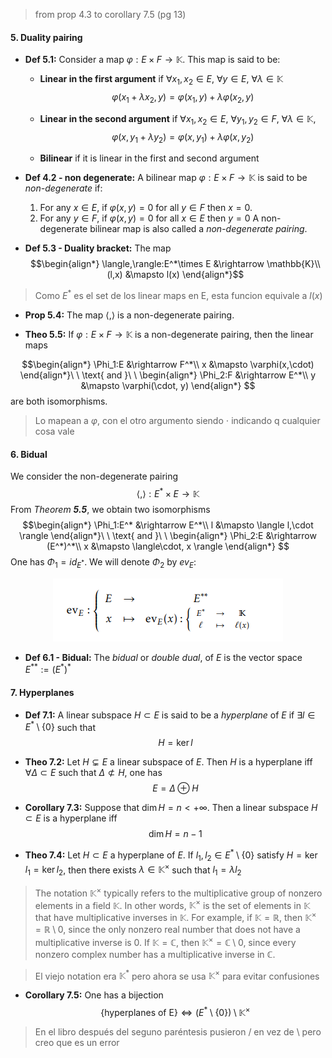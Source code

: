 > from  prop 4.3 to corollary 7.5 (pg 13)

#### 5. Duality pairing
- **Def 5.1:** Consider a map $\varphi:E\times F\rightarrow \mathbb{K}$. This map is said to be:
  - **Linear in the first argument** if $\forall x_1,x_2\in E,\ \forall y\in E,\ \forall \lambda\in\mathbb{K}$
    $$\varphi(x_1+\lambda x_2, y)=\varphi(x_1,y)+\lambda\varphi(x_2,y)$$
  - **Linear in the second argument** if $\forall x_1,x_2 \in E,\  \forall y_1,y_2\in F,\ \forall \lambda\in\mathbb{K}$,
    $$\varphi(x,y_1+\lambda y_2) = \varphi(x,y_1)+\lambda\varphi(x,y_2)$$

  - **Bilinear** if it is linear in the first and second argument

- **Def 4.2 - non degenerate:** A bilinear map $\varphi:E\times F\rightarrow \mathbb{K}$ is said to be *non-degenerate* if:
  1. For any $x\in E$, if $\varphi(x,y)=0$ for all $y\in F$ then $x=0$.
  2. For any $y\in F$, if $\varphi(x,y)=0$ for all $x\in E$ then $y=0$
   A non-degenerate bilinear map is also called a *non-degenerate pairing*.

- **Def 5.3 - Duality bracket:** The map
$$\begin{align*}
\langle,\rangle:E^*\times E &\rightarrow \mathbb{K}\\
(l,x) &\mapsto l(x)
\end{align*}$$
> Como $E^*$ es el set de los linear maps en E, esta funcion equivale a $l(x)$


- **Prop 5.4:** The map $\langle,\rangle$ is a non-degenerate pairing.

- **Theo 5.5:** If $\varphi:E\times F\rightarrow \mathbb{K}$ is a non-degenerate pairing, then the linear maps

$$\begin{align*}
  \Phi_1:E &\rightarrow F^*\\
  x &\mapsto \varphi(x,\cdot)
\end{align*}\ \ \text{ and }\ \ 
\begin{align*}
   \Phi_2:F &\rightarrow E^*\\
   y &\mapsto \varphi(\cdot, y) 
\end{align*}
$$
are both isomorphisms.
> Lo mapean a $\varphi$, con el otro argumento siendo $\cdot$ indicando q cualquier cosa vale

#### 6. Bidual

We consider the non-degenerate pairing
$$\langle,\rangle:E^*\times E\rightarrow \mathbb{K}$$
From *Theorem **5.5***, we obtain two isomorphisms
$$\begin{align*}
  \Phi_1:E^* &\rightarrow E^*\\
  l &\mapsto \langle l,\cdot \rangle
\end{align*}\ \ \text{ and }\ \ 
\begin{align*}
   \Phi_2:E &\rightarrow (E^*)^*\\
   x &\mapsto \langle\cdot, x \rangle 
\end{align*}
$$
One has $\Phi_1=id_{E^*}$.
We will denote $\Phi_2$ by $ev_E$:

<center>

![ev_E](../images/ev_E.png)
</center>

- **Def 6.1 - Bidual:** The *bidual* or *double dual*, of $E$ is the vector space $E^{**}:=(E^*)^*$

#### 7. Hyperplanes

- **Def 7.1:** A linear subspace $H\subset E$ is said to be a *hyperplane* of $E$ if $\exists l\in E^*\setminus \{0\}$ such that
$$H=\ker l$$

- **Theo 7.2:** Let $H\subsetneq E$ a linear subspace of $E$. Then $H$ is a hyperplane iff $\forall\Delta\subset E$ such that $\Delta\not\subset H$, one has
$$E=\Delta\oplus H$$

- **Corollary 7.3:** Suppose that $\dim H=n\lt +\infty$. Then a linear subspace $H\subset E$ is a hyperplane iff
$$\dim H = n-1$$

- **Theo 7.4:** Let $H\subset E$ a hyperplane of $E$. If $l_1,l_2\in E^*\setminus \{0\}$ satisfy $H=\ker l_1=\ker l_2$, then there exists $\lambda\in\mathbb{K}^\times$ such that $l_1=\lambda l_2$

> The notation $\mathbb{K}^\times$ typically refers to the multiplicative group of nonzero elements in a field $\mathbb{K}$. In other words, $\mathbb{K}^\times$ is the set of elements in $\mathbb{K}$ that have multiplicative inverses in $\mathbb{K}$.
>For example, if $\mathbb{K} = \mathbb{R}$, then $\mathbb{K}^\times = \mathbb{R} \setminus {0}$, since the only nonzero real number that does not have a multiplicative inverse is 0. If $\mathbb{K} = \mathbb{C}$, then $\mathbb{K}^\times = \mathbb{C} \setminus {0}$, since every nonzero complex number has a multiplicative inverse in $\mathbb{C}$.

> El viejo notation era $\mathbb{K}^*$ pero ahora se usa $\mathbb{K}^\times$ para evitar confusiones

- **Corollary 7.5:** One has a bijection
$$\{\text{hyperplanes of E}\} \iff (E^*\setminus\{0\})\setminus\mathbb{K}^\times$$
> En el libro después del seguno paréntesis pusieron $/$ en vez de $\setminus$ pero creo que es un error